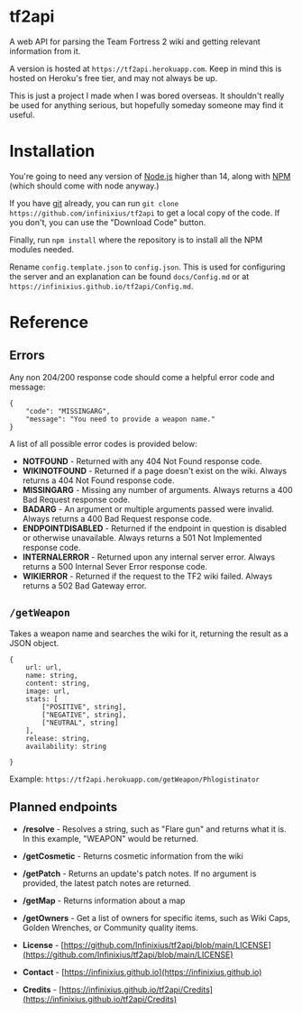 # tf2api

A web API for parsing the Team Fortress 2 wiki and getting relevant information from it.

A version is hosted at `https://tf2api.herokuapp.com`. Keep in mind this is hosted on Heroku's free tier, and may not always be up.

This is just a project I made when I was bored overseas. It shouldn't really be used for anything serious, but hopefully someday someone may find it useful.

# Installation

You're going to need any version of [Node.js](https://nodejs.org) higher than 14, along with [NPM](https://www.npmjs.com) (which should come with node anyway.)

If you have [git](https://git-scm.com) already, you can run `git clone https://github.com/infinixius/tf2api` to get a local copy of the code. If you don't, you can use the "Download Code" button.

Finally, run `npm install` where the repository is to install all the NPM modules needed.

Rename `config.template.json` to `config.json`. This is used for configuring the server and an explanation can be found `docs/Config.md` or at `https://infinixius.github.io/tf2api/Config.md`.

# Reference

## Errors

Any non 204/200 response code should come a helpful error code and message:

```
{
	"code": "MISSINGARG",
	"message": "You need to provide a weapon name."
}
```

A list of all possible error codes is provided below:

- **NOTFOUND** - Returned with any 404 Not Found response code.
- **WIKINOTFOUND** - Returned if a page doesn't exist on the wiki. Always returns a 404 Not Found response code.
- **MISSINGARG** - Missing any number of arguments. Always returns a 400 Bad Request response code.
- **BADARG** - An argument or multiple arguments passed were invalid. Always returns a 400 Bad Request response code.
- **ENDPOINTDISABLED** - Returned if the endpoint in question is disabled or otherwise unavailable. Always returns a 501 Not Implemented response code.
- **INTERNALERROR** - Returned upon any internal server error. Always returns a 500 Internal Sever Error response code.
- **WIKIERROR** - Returned if the request to the TF2 wiki failed. Always returns a 502 Bad Gateway error.

## `/getWeapon`

Takes a weapon name and searches the wiki for it, returning the result as a JSON object.

```
{
    url: url,
    name: string,
    content: string,
    image: url,
    stats: [
        ["POSITIVE", string],
        ["NEGATIVE", string],
        ["NEUTRAL", string]
    ],
    release: string,
    availability: string
    
}
```
Example: `https://tf2api.herokuapp.com/getWeapon/Phlogistinator`

## Planned endpoints

- **/resolve** - Resolves a string, such as "Flare gun" and returns what it is. In this example, "WEAPON" would be returned.
- **/getCosmetic** - Returns cosmetic information from the wiki
- **/getPatch** - Returns an update's patch notes. If no argument is provided, the latest patch notes are returned.
- **/getMap** - Returns information about a map
- **/getOwners** - Get a list of owners for specific items, such as Wiki Caps, Golden Wrenches, or Community quality items.

- **License** - [https://github.com/Infinixius/tf2api/blob/main/LICENSE](https://github.com/Infinixius/tf2api/blob/main/LICENSE)
- **Contact** - [https://infinixius.github.io](https://infinixius.github.io)
- **Credits** - [https://infinixius.github.io/tf2api/Credits](https://infinixius.github.io/tf2api/Credits)